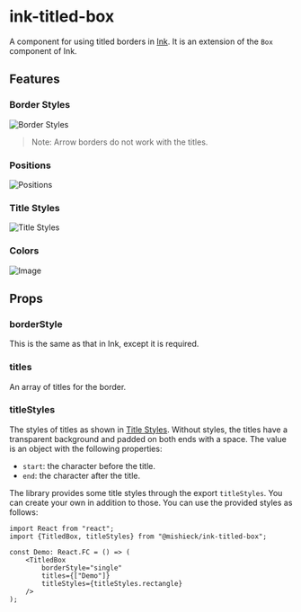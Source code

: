 # ink-titled-box

A component for using titled borders in [Ink](
https://github.com/vadimdemedes/ink). It is an extension of the `Box` component
of Ink.

## Features

### Border Styles

![Border Styles](https://github.com/user-attachments/assets/6b255c42-114c-4cfb-bf6f-86ce6b97b787)

> Note: Arrow borders do not work with the titles.

### Positions

![Positions](https://github.com/user-attachments/assets/ee045f02-416d-4c6f-8b22-f07d04cbe6c7)

### Title Styles

![Title Styles](https://github.com/user-attachments/assets/2adcb300-8626-4013-8d08-a272a0faaa1a)

### Colors

![Image](https://github.com/user-attachments/assets/1a5a6836-f20d-4b77-8445-ac09b97bcd33)

## Props

### borderStyle

This is the same as that in Ink, except it is required.

### titles

An array of titles for the border.

### titleStyles

The styles of titles as shown in [Title Styles](#title-styles). Without styles,
the titles have a transparent background and padded on both ends with a space.
The value is an object with the following properties:

- `start`: the character before the title. 
- `end`: the character after the title.

The library provides some title styles through the export `titleStyles`. You can
create your own in addition to those. You can use the provided styles as
follows:

```tsx
import React from "react";
import {TitledBox, titleStyles} from "@mishieck/ink-titled-box";

const Demo: React.FC = () => (
    <TitledBox
        borderStyle="single"
        titles={["Demo"]}
        titleStyles={titleStyles.rectangle}
    />
);
```
